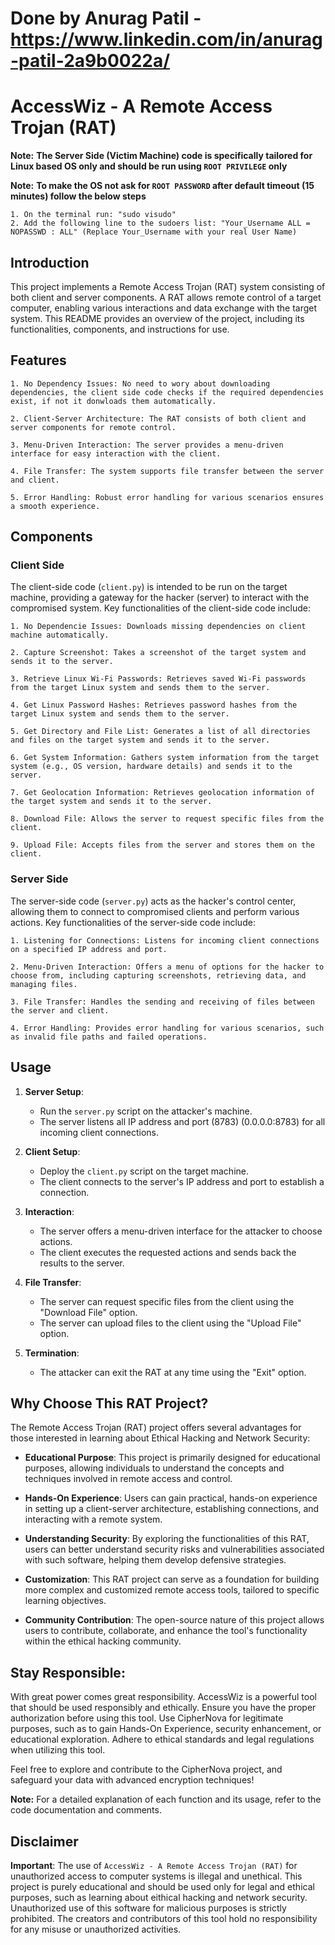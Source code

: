 # Done by Anurag Patil - https://www.linkedin.com/in/anurag-patil-2a9b0022a/
# AccessWiz - A Remote Access Trojan (RAT)

**Note:** **The Server Side (Victim Machine) code is specifically tailored for Linux based OS only and should be run using `ROOT PRIVILEGE` only**

**Note:** **To make the OS not ask for `ROOT PASSWORD` after default timeout (15 minutes) follow the below steps**

    1. On the terminal run: "sudo visudo"
    2. Add the following line to the sudoers list: "Your_Username ALL = NOPASSWD : ALL" (Replace Your_Username with your real User Name)

## Introduction

This project implements a Remote Access Trojan (RAT) system consisting of both client and server components. A RAT allows remote control of a target computer, enabling various interactions and data exchange with the target system. This README provides an overview of the project, including its functionalities, components, and instructions for use.

## Features
    1. No Dependency Issues: No need to wory about downloading dependencies, the client side code checks if the required dependencies exist, if not it donwloads them automatically.
    
    2. Client-Server Architecture: The RAT consists of both client and server components for remote control.
    
    3. Menu-Driven Interaction: The server provides a menu-driven interface for easy interaction with the client.
    
    4. File Transfer: The system supports file transfer between the server and client.
    
    5. Error Handling: Robust error handling for various scenarios ensures a smooth experience.


## Components

### Client Side
The client-side code (`client.py`) is intended to be run on the target machine, providing a gateway for the hacker (server) to interact with the compromised system. Key functionalities of the client-side code include:

    1. No Dependencie Issues: Downloads missing dependencies on client machine automatically.
    
    2. Capture Screenshot: Takes a screenshot of the target system and sends it to the server.
    
    3. Retrieve Linux Wi-Fi Passwords: Retrieves saved Wi-Fi passwords from the target Linux system and sends them to the server.
    
    4. Get Linux Password Hashes: Retrieves password hashes from the target Linux system and sends them to the server.
    
    5. Get Directory and File List: Generates a list of all directories and files on the target system and sends it to the server.
    
    6. Get System Information: Gathers system information from the target system (e.g., OS version, hardware details) and sends it to the server.
    
    7. Get Geolocation Information: Retrieves geolocation information of the target system and sends it to the server.
    
    8. Download File: Allows the server to request specific files from the client.
    
    9. Upload File: Accepts files from the server and stores them on the client.

### Server Side
The server-side code (`server.py`) acts as the hacker's control center, allowing them to connect to compromised clients and perform various actions. Key functionalities of the server-side code include:

    1. Listening for Connections: Listens for incoming client connections on a specified IP address and port.
    
    2. Menu-Driven Interaction: Offers a menu of options for the hacker to choose from, including capturing screenshots, retrieving data, and managing files.
    
    3. File Transfer: Handles the sending and receiving of files between the server and client.
    
    4. Error Handling: Provides error handling for various scenarios, such as invalid file paths and failed operations.

## Usage

1. **Server Setup**:
   - Run the `server.py` script on the attacker's machine.
   - The server listens all IP address and port (8783) (0.0.0.0:8783) for all incoming client connections.

2. **Client Setup**:
   - Deploy the `client.py` script on the target machine.
   - The client connects to the server's IP address and port to establish a connection.

3. **Interaction**:
   - The server offers a menu-driven interface for the attacker to choose actions.
   - The client executes the requested actions and sends back the results to the server.

4. **File Transfer**:
   - The server can request specific files from the client using the "Download File" option.
   - The server can upload files to the client using the "Upload File" option.

5. **Termination**:
   - The attacker can exit the RAT at any time using the "Exit" option.

## Why Choose This RAT Project?

The Remote Access Trojan (RAT) project offers several advantages for those interested in learning about Ethical Hacking and Network Security:

- **Educational Purpose**: This project is primarily designed for educational purposes, allowing individuals to understand the concepts and techniques involved in remote access and control.

- **Hands-On Experience**: Users can gain practical, hands-on experience in setting up a client-server architecture, establishing connections, and interacting with a remote system.

- **Understanding Security**: By exploring the functionalities of this RAT, users can better understand security risks and vulnerabilities associated with such software, helping them develop defensive strategies.

- **Customization**: This RAT project can serve as a foundation for building more complex and customized remote access tools, tailored to specific learning objectives.

- **Community Contribution**: The open-source nature of this project allows users to contribute, collaborate, and enhance the tool's functionality within the ethical hacking community.

## Stay Responsible:

With great power comes great responsibility. AccessWiz is a powerful tool that should be used responsibly and ethically. Ensure you have the proper authorization before using this tool. Use CipherNova for legitimate purposes, such as to gain Hands-On Experience, security enhancement, or educational exploration. Adhere to ethical standards and legal regulations when utilizing this tool.

Feel free to explore and contribute to the CipherNova project, and safeguard your data with advanced encryption techniques!

**Note:** For a detailed explanation of each function and its usage, refer to the code documentation and comments.

## Disclaimer

**Important**: The use of `AccessWiz - A Remote Access Trojan (RAT)` for unauthorized access to computer systems is illegal and unethical. This project is purely educational and should be used only for legal and ethical purposes, such as learning about eithical hacking and network security. Unauthorized use of this software for malicious purposes is strictly prohibited. The creators and contributors of this tool hold no responsibility for any misuse or unauthorized activities.
